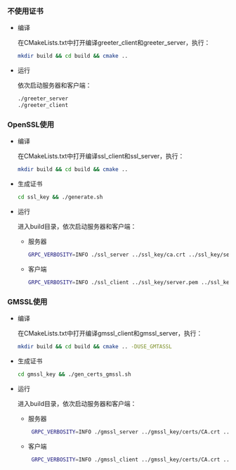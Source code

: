 ### 不使用证书

- 编译

  在CMakeLists.txt中打开编译greeter_client和greeter_server，执行：

  ```bash
  mkdir build && cd build && cmake ..
  ```

- 运行

  依次启动服务器和客户端：

  ```bash
  ./greeter_server
  ./greeter_client
  ```

  

### OpenSSL使用

- 编译

  在CMakeLists.txt中打开编译ssl_client和ssl_server，执行：

  ```bash
  mkdir build && cd build && cmake ..
  ```

- 生成证书

  ```bash
  cd ssl_key && ./generate.sh
  ```

- 运行

  进入build目录，依次启动服务器和客户端：

  - 服务器

    ```bash
    GRPC_VERBOSITY=INFO ./ssl_server ../ssl_key/ca.crt ../ssl_key/server.key ../ssl_key/server.crt 
    ```

    

  - 客户端

    ```bash
    GRPC_VERBOSITY=INFO ./ssl_client ../ssl_key/server.pem ../ssl_key/client.key ../ssl_key/client.pem 
    ```



### GMSSL使用

- 编译

  在CMakeLists.txt中打开编译gmssl_client和gmssl_server，执行：

  ```bash
  mkdir build && cd build && cmake .. -DUSE_GMTASSL
  ```

- 生成证书

  ```bash
  cd gmssl_key && ./gen_certs_gmssl.sh
  ```

- 运行

  进入build目录，依次启动服务器和客户端：

  - 服务器

    ```bash
     GRPC_VERBOSITY=INFO ./gmssl_server ../gmssl_key/certs/CA.crt ../gmssl_key/certs/SS00.key ../gmssl_key/certs/SS00.crt ../gmssl_key/certs/SE00.key ../gmssl_key/certs/SE00.crt
    ```

    

  - 客户端

    ```bash
     GRPC_VERBOSITY=INFO ./gmssl_client ../gmssl_key/certs/CA.crt ../gmssl_key/certs/CS10.key ../gmssl_key/certs/CS10.crt ../gmssl_key/certs/CE10.key ../gmssl_key/certs/CE10.crt
    ```

    